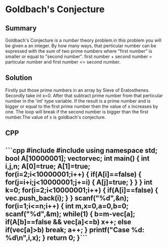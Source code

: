 <h1>Goldbach's Conjecture</h1>
<h2>Summary</h2>
<p>Goldbach's Conjecture is a number theory problem.in this problem you will be given a an integer.
By how many ways, that perticular number can be expressed with the sum of two prime numbers where "first number" is
smaller or equal to "second number".
  first number + second number = particular number and first number <= second number.</p>
<h2>Solution</h2> 
<p>Firstly put those prime numbers in an array by Sieve of Eratosthenes. Secondly take int x=0. After 
that subtract prime number from that perticular number in the 'int' type variable. If the result is a prime number 
and is bigger or equal to the first prime number then the value of x increases by one. 
The loop will break if the second number is bigger than the first number.The value of x is goldbach's conjecture.</p>
<h2>CPP<h2/>
```cpp
#include<bits/stdc++.h>
#include<vector>
using namespace std;
bool A[10000001];
vector<int>vec;
int main()
{
    int i,j,n;
    A[0]=true;
    A[1]=true;
    for(i=2;i<10000001;i++)
    {
        if(A[i]==false)
        {
            for(j=i+i;j<10000001;j+=i)
            {
                A[j]=true;
            }
        }
    }
    int k=0;
    for(i=2;i<10000001;i++)
    {
        if(A[i]==false)
        {
            vec.push_back(i);
        }
    }
    scanf("%d",&n);
    for(i=1;i<=n;i++)
    {
        int m,x=0,a=0,b=0;
        scanf("%d",&m);
        while(1)
        {
            b=m-vec[a];
            if(A[b]==false && vec[a]<=b)
                x++;
            else if(vec[a]>b)
                break;
            a++;
        }
        printf("Case %d: %d\n",i,x);
    }
    return 0;
}```

